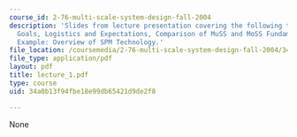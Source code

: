 ```yaml
---
course_id: 2-76-multi-scale-system-design-fall-2004
description: 'Slides from lecture presentation covering the following topics: Course
  Goals, Logistics and Expectations, Comparison of MuSS and MoSS Fundamentals, MuSS
  Example: Overview of SPM Technology.'
file_location: /coursemedia/2-76-multi-scale-system-design-fall-2004/34a0b13f94fbe18e99db65421d9de2f8_lecture_1.pdf
file_type: application/pdf
layout: pdf
title: lecture_1.pdf
type: course
uid: 34a0b13f94fbe18e99db65421d9de2f8

---
```

None